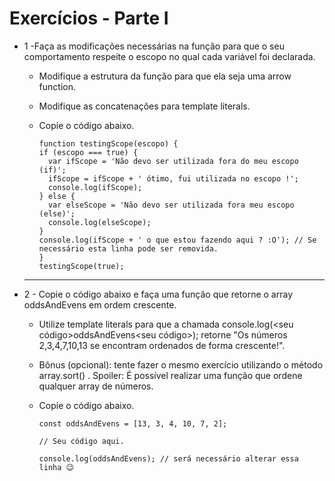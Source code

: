 # Exercícios - Parte I

- 1 -Faça as modificações necessárias na função para que o seu comportamento respeite o escopo no qual cada variável foi declarada.

  - Modifique a estrutura da função para que ela seja uma arrow function.

  - Modifique as concatenações para template literals.

  - Copie o código abaixo.


        function testingScope(escopo) {
        if (escopo === true) {
          var ifScope = 'Não devo ser utilizada fora do meu escopo (if)';
          ifScope = ifScope + ' ótimo, fui utilizada no escopo !';
          console.log(ifScope);
        } else {
          var elseScope = 'Não devo ser utilizada fora meu escopo (else)';
          console.log(elseScope);
        }
        console.log(ifScope + ' o que estou fazendo aqui ? :O'); // Se necessário esta linha pode ser removida.
        }
        testingScope(true);
      
  ___

- 2 - Copie o código abaixo e faça uma função que retorne o array oddsAndEvens em ordem crescente.

  - Utilize template literals para que a chamada console.log(<seu código>oddsAndEvens<seu código>); retorne "Os números 2,3,4,7,10,13 se encontram ordenados de forma crescente!".

  - Bônus (opcional): tente fazer o mesmo exercício utilizando o método array.sort() . Spoiler: É possível realizar uma função que ordene qualquer array de números.

  - Copie o código abaixo.

        const oddsAndEvens = [13, 3, 4, 10, 7, 2];

        // Seu código aqui.

        console.log(oddsAndEvens); // será necessário alterar essa linha 😉